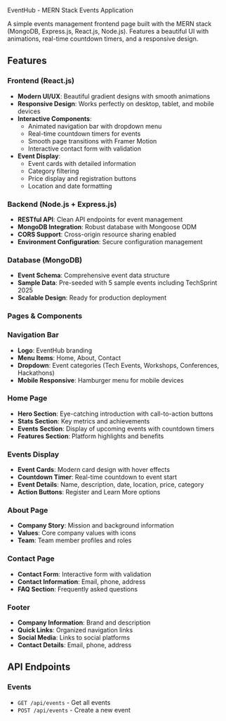 EventHub - MERN Stack Events Application

A simple events management frontend page built with the MERN stack (MongoDB, Express.js, React.js, Node.js). Features a beautiful UI with animations, real-time countdown timers, and a responsive design.

## Features

### Frontend (React.js)
- **Modern UI/UX**: Beautiful gradient designs with smooth animations
- **Responsive Design**: Works perfectly on desktop, tablet, and mobile devices
- **Interactive Components**: 
  - Animated navigation bar with dropdown menu
  - Real-time countdown timers for events
  - Smooth page transitions with Framer Motion
  - Interactive contact form with validation
- **Event Display**: 
  - Event cards with detailed information
  - Category filtering
  - Price display and registration buttons
  - Location and date formatting

### Backend (Node.js + Express.js)
- **RESTful API**: Clean API endpoints for event management
- **MongoDB Integration**: Robust database with Mongoose ODM
- **CORS Support**: Cross-origin resource sharing enabled
- **Environment Configuration**: Secure configuration management

### Database (MongoDB)
- **Event Schema**: Comprehensive event data structure
- **Sample Data**: Pre-seeded with 5 sample events including TechSprint 2025
- **Scalable Design**: Ready for production deployment

### Pages & Components

### Navigation Bar
- **Logo**: EventHub branding
- **Menu Items**: Home, About, Contact
- **Dropdown**: Event categories (Tech Events, Workshops, Conferences, Hackathons)
- **Mobile Responsive**: Hamburger menu for mobile devices

### Home Page
- **Hero Section**: Eye-catching introduction with call-to-action buttons
- **Stats Section**: Key metrics and achievements
- **Events Section**: Display of upcoming events with countdown timers
- **Features Section**: Platform highlights and benefits

### Events Display
- **Event Cards**: Modern card design with hover effects
- **Countdown Timer**: Real-time countdown to event start
- **Event Details**: Name, description, date, location, price, category
- **Action Buttons**: Register and Learn More options

### About Page
- **Company Story**: Mission and background information
- **Values**: Core company values with icons
- **Team**: Team member profiles and roles

### Contact Page
- **Contact Form**: Interactive form with validation
- **Contact Information**: Email, phone, address
- **FAQ Section**: Frequently asked questions

### Footer
- **Company Information**: Brand and description
- **Quick Links**: Organized navigation links
- **Social Media**: Links to social platforms
- **Contact Details**: Email, phone, address


## API Endpoints

### Events
- `GET /api/events` - Get all events
- `POST /api/events` - Create a new event


